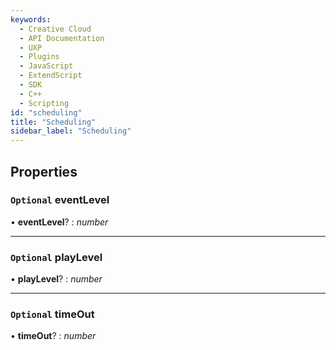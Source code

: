 ```yaml
---
keywords:
  - Creative Cloud
  - API Documentation
  - UXP
  - Plugins
  - JavaScript
  - ExtendScript
  - SDK
  - C++
  - Scripting
id: "scheduling"
title: "Scheduling"
sidebar_label: "Scheduling"
---
```


## Properties

### `Optional` eventLevel

• **eventLevel**? : *number*

___

### `Optional` playLevel

• **playLevel**? : *number*

___

### `Optional` timeOut

• **timeOut**? : *number*
